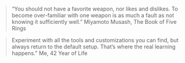 > “You should not have a favorite weapon, nor likes and dislikes. To become over-familiar with one weapon is as much a fault as not knowing it sufficiently well.”
> Miyamoto Musash, The Book of Five Rings

> Experiment with all the tools and customizations you can find, but always return to the default setup. That’s where the real learning happens."
> Me, 42 Year of Life
